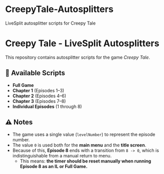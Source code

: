 # CreepyTale-Autosplitters
LiveSplit autosplitter scripts for Creepy Tale

# Creepy Tale - LiveSplit Autosplitters

This repository contains autosplitter scripts for the game *Creepy Tale*.

## 🧩 Available Scripts
- **Full Game**
- **Chapter 1** (Episodes 1–3)
- **Chapter 2** (Episodes 4–6)
- **Chapter 3** (Episodes 7–8)
- **Individual Episodes** (1 through 8)

## ⚠️ Notes
- The game uses a single value (`levelNumber`) to represent the episode number.
- The value `0` is used both for the **main menu** and the **title screen**.
- Because of this, **Episode 8** ends with a transition from `8 -> 0`, which is indistinguishable from a manual return to menu.
  - This means: **the timer should be reset manually when running Episode 8 as an IL or Full Game.**
